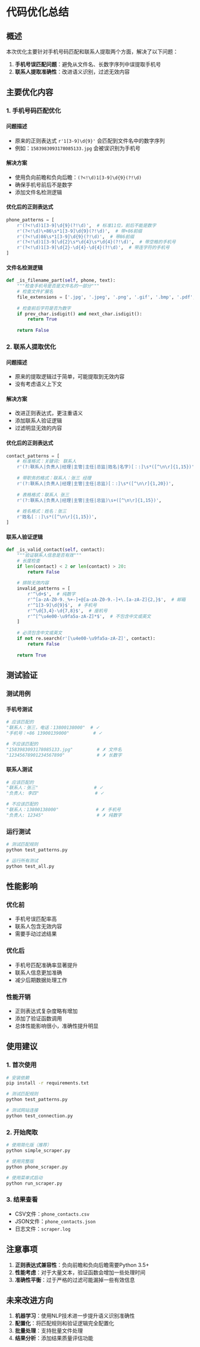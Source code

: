 # 代码优化总结

## 概述

本次优化主要针对手机号码匹配和联系人提取两个方面，解决了以下问题：

1. **手机号误匹配问题**：避免从文件名、长数字序列中误提取手机号
2. **联系人提取准确性**：改进语义识别，过滤无效内容

## 主要优化内容

### 1. 手机号码匹配优化

#### 问题描述
- 原来的正则表达式 `r'1[3-9]\d{9}'` 会匹配到文件名中的数字序列
- 例如：`1583983093178085133.jpg` 会被误识别为手机号

#### 解决方案
- 使用负向前瞻和负向后瞻：`(?<!\d)1[3-9]\d{9}(?!\d)`
- 确保手机号前后不是数字
- 添加文件名检测逻辑

#### 优化后的正则表达式
```python
phone_patterns = [
    r'(?<!\d)1[3-9]\d{9}(?!\d)',  # 标准11位，前后不能是数字
    r'(?<!\d)\+86\s*1[3-9]\d{9}(?!\d)',  # 带+86前缀
    r'(?<!\d)86\s*1[3-9]\d{9}(?!\d)',  # 带86前缀
    r'(?<!\d)1[3-9]\d{2}\s*\d{4}\s*\d{4}(?!\d)',  # 带空格的手机号
    r'(?<!\d)1[3-9]\d{2}-\d{4}-\d{4}(?!\d)',  # 带连字符的手机号
]
```

#### 文件名检测逻辑
```python
def _is_filename_part(self, phone, text):
    """检查手机号是否是文件名的一部分"""
    # 检查文件扩展名
    file_extensions = ['.jpg', '.jpeg', '.png', '.gif', '.bmp', '.pdf', '.doc', '.docx', '.xls', '.xlsx']
    
    # 检查前后字符是否为数字
    if prev_char.isdigit() and next_char.isdigit():
        return True
    
    return False
```

### 2. 联系人提取优化

#### 问题描述
- 原来的提取逻辑过于简单，可能提取到无效内容
- 没有考虑语义上下文

#### 解决方案
- 改进正则表达式，更注重语义
- 添加联系人验证逻辑
- 过滤明显无效的内容

#### 优化后的正则表达式
```python
contact_patterns = [
    # 标准格式：关键词: 联系人
    r'(?:联系人|负责人|经理|主管|主任|总监|姓名|名字)[：:]\s*([^\n\r]{1,15})',
    
    # 带职务的格式：联系人：张三 经理
    r'(?:联系人|负责人|经理|主管|主任|总监)[：:]\s*([^\n\r]{1,20})',
    
    # 表格格式：联系人 张三
    r'(?:联系人|负责人|经理|主管|主任|总监)\s+([^\n\r]{1,15})',
    
    # 姓名格式：姓名：张三
    r'姓名[：:]\s*([^\n\r]{1,15})',
]
```

#### 联系人验证逻辑
```python
def _is_valid_contact(self, contact):
    """验证联系人信息是否有效"""
    # 长度检查
    if len(contact) < 2 or len(contact) > 20:
        return False
    
    # 排除无效内容
    invalid_patterns = [
        r'^\d+$',  # 纯数字
        r'^[a-zA-Z0-9._%+-]+@[a-zA-Z0-9.-]+\.[a-zA-Z]{2,}$',  # 邮箱
        r'^1[3-9]\d{9}$',  # 手机号
        r'^\d{3,4}-\d{7,8}$',  # 座机号
        r'^[^\u4e00-\u9fa5a-zA-Z]*$',  # 不包含中文或英文
    ]
    
    # 必须包含中文或英文
    if not re.search(r'[\u4e00-\u9fa5a-zA-Z]', contact):
        return False
    
    return True
```

## 测试验证

### 测试用例

#### 手机号测试
```python
# 应该匹配的
"联系人：张三，电话：13800138000"  # ✓
"手机号：+86 13900139000"         # ✓

# 不应该匹配的
"1583983093178085133.jpg"         # ✗ 文件名
"12345678901234567890"            # ✗ 长数字
```

#### 联系人测试
```python
# 应该匹配的
"联系人：张三"                     # ✓
"负责人: 李四"                     # ✓

# 不应该匹配的
"联系人：13800138000"              # ✗ 手机号
"负责人: 12345"                    # ✗ 纯数字
```

### 运行测试
```bash
# 测试匹配规则
python test_patterns.py

# 运行所有测试
python test_all.py
```

## 性能影响

### 优化前
- 手机号误匹配率高
- 联系人包含无效内容
- 需要手动过滤结果

### 优化后
- 手机号匹配准确率显著提升
- 联系人信息更加准确
- 减少后期数据处理工作

### 性能开销
- 正则表达式复杂度略有增加
- 添加了验证函数调用
- 总体性能影响很小，准确性提升明显

## 使用建议

### 1. 首次使用
```bash
# 安装依赖
pip install -r requirements.txt

# 测试匹配规则
python test_patterns.py

# 测试网站连接
python test_connection.py
```

### 2. 开始爬取
```bash
# 使用简化版（推荐）
python simple_scraper.py

# 使用完整版
python phone_scraper.py

# 使用菜单式启动
python run_scraper.py
```

### 3. 结果查看
- CSV文件：`phone_contacts.csv`
- JSON文件：`phone_contacts.json`
- 日志文件：`scraper.log`

## 注意事项

1. **正则表达式兼容性**：负向前瞻和负向后瞻需要Python 3.5+
2. **性能考虑**：对于大量文本，验证函数会增加一些处理时间
3. **准确性平衡**：过于严格的过滤可能漏掉一些有效信息

## 未来改进方向

1. **机器学习**：使用NLP技术进一步提升语义识别准确性
2. **配置化**：将匹配规则和验证逻辑完全配置化
3. **批量处理**：支持批量文件处理
4. **结果分析**：添加结果质量评估功能 